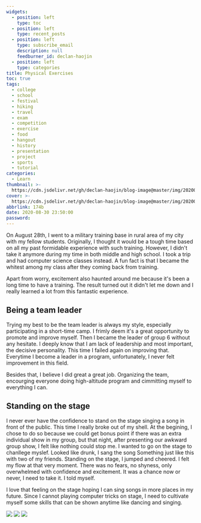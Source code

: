 ```yaml
---
widgets:
  - position: left
    type: toc
  - position: left
    type: recent_posts
  - position: left
    type: subscribe_email
    description: null
    feedburner_id: declan-haojin
  - position: left
    type: categories
title: Physical Exercises
toc: true
tags:
  - college
  - school
  - festival
  - hiking
  - travel
  - exam
  - competition
  - exercise
  - food
  - hangout
  - history
  - presentation
  - project
  - sports
  - tutorial
categories:
  - Learn
thumbnail: >-
  https://cdn.jsdelivr.net/gh/declan-haojin/blog-image@master/img/20200831180601.png
cover: >-
  https://cdn.jsdelivr.net/gh/declan-haojin/blog-image@master/img/20200831180601.png
abbrlink: 174b
date: 2020-08-30 23:50:00
password:
---
```

On August 28th, I went to a military training base in rural area of my city with my fellow students. Originally, I thought it would be a tough time based on all my past formidable experience with such training. However, I didn't take it anymore during my time in both middle and high school. I took a trip and had computer science classes instead. A fun fact is that I became the whitest among my class after they coming back from training. 

Apart from worry, excitement also haunted around me because it's been a long time to have a training. The result turned out it didn't let me down and I really learned a lot from this fantastic experience.

## Being a team leader
Trying my best to be the team leader is always my style, especially participating in a short-time camp. I frimly deem it's a great opportunity to promote and improve myself. Then I became the leader of group 6 without any hesitate. I deeply know that I am lack of leadership and most important, the decisive personality. This time I failed again on improving that. Everytime I become a leader in a program, unfortunately, I never felt improvement in this field.

Besides that, I believe I did great a great job. Organizing the team, encourging everyone doing high-altitude program and cimmitting myself to everything I can. 



## Standing on the stage 
I never ever have the confidence to stand on the stage singing a song in front of the public. This time I really broke out of my shell. At the begining, I chose to do so because we could get bonus point if there was an extra individual show in my group, but that night, after presenting our awkward group show, I felt like nothing could stop me. I wanted to go on the stage to chanllege myslef. Looked like drunk, I sang the song Something just like this with two of my friends. Standing on the stage, I jumped and cheered. I felt my flow at that very moment. There was no fears, no shyness, only overwhelmed with confidence and excitement. It was a chance now or never, I need to take it. I told myself.

I love that feeling on the stage hoping I can sing songs in more places in my future. Since I cannot playing computer tricks on stage, I need to cultivate myself some skills that can be shown anytime like dancing and singing.

<div class = "justified-gallery">

![](https://cdn.jsdelivr.net/gh/declan-haojin/blog-image@master/img/20200903164305.jpg)
![](https://cdn.jsdelivr.net/gh/declan-haojin/blog-image@master/img/20200903164624.jpg)
![](https://cdn.jsdelivr.net/gh/declan-haojin/blog-image@master/img/20200903164724.jpg)
</div>

